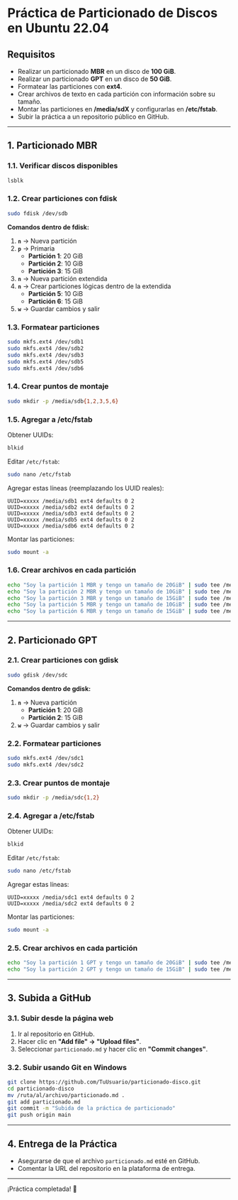 # Práctica de Particionado de Discos en Ubuntu 22.04

## Requisitos

- Realizar un particionado **MBR** en un disco de **100 GiB**.
- Realizar un particionado **GPT** en un disco de **50 GiB**.
- Formatear las particiones con **ext4**.
- Crear archivos de texto en cada partición con información sobre su tamaño.
- Montar las particiones en **/media/sdX** y configurarlas en **/etc/fstab**.
- Subir la práctica a un repositorio público en GitHub.

---

## 1. Particionado MBR

### **1.1. Verificar discos disponibles**
```bash
lsblk
```

### **1.2. Crear particiones con fdisk**
```bash
sudo fdisk /dev/sdb
```
**Comandos dentro de fdisk:**
1. **`n`** → Nueva partición
2. **`p`** → Primaria
   - **Partición 1**: 20 GiB
   - **Partición 2**: 10 GiB
   - **Partición 3**: 15 GiB
3. **`n`** → Nueva partición extendida
4. **`n`** → Crear particiones lógicas dentro de la extendida
   - **Partición 5**: 10 GiB
   - **Partición 6**: 15 GiB
5. **`w`** → Guardar cambios y salir

### **1.3. Formatear particiones**
```bash
sudo mkfs.ext4 /dev/sdb1
sudo mkfs.ext4 /dev/sdb2
sudo mkfs.ext4 /dev/sdb3
sudo mkfs.ext4 /dev/sdb5
sudo mkfs.ext4 /dev/sdb6
```

### **1.4. Crear puntos de montaje**
```bash
sudo mkdir -p /media/sdb{1,2,3,5,6}
```

### **1.5. Agregar a /etc/fstab**
Obtener UUIDs:
```bash
blkid
```
Editar `/etc/fstab`:
```bash
sudo nano /etc/fstab
```
Agregar estas líneas (reemplazando los UUID reales):
```plaintext
UUID=xxxxx /media/sdb1 ext4 defaults 0 2
UUID=xxxxx /media/sdb2 ext4 defaults 0 2
UUID=xxxxx /media/sdb3 ext4 defaults 0 2
UUID=xxxxx /media/sdb5 ext4 defaults 0 2
UUID=xxxxx /media/sdb6 ext4 defaults 0 2
```
Montar las particiones:
```bash
sudo mount -a
```

### **1.6. Crear archivos en cada partición**
```bash
echo "Soy la partición 1 MBR y tengo un tamaño de 20GiB" | sudo tee /media/sdb1/info.txt
echo "Soy la partición 2 MBR y tengo un tamaño de 10GiB" | sudo tee /media/sdb2/info.txt
echo "Soy la partición 3 MBR y tengo un tamaño de 15GiB" | sudo tee /media/sdb3/info.txt
echo "Soy la partición 5 MBR y tengo un tamaño de 10GiB" | sudo tee /media/sdb5/info.txt
echo "Soy la partición 6 MBR y tengo un tamaño de 15GiB" | sudo tee /media/sdb6/info.txt
```

---

## 2. Particionado GPT

### **2.1. Crear particiones con gdisk**
```bash
sudo gdisk /dev/sdc
```
**Comandos dentro de gdisk:**
1. **`n`** → Nueva partición
   - **Partición 1**: 20 GiB
   - **Partición 2**: 15 GiB
2. **`w`** → Guardar cambios y salir

### **2.2. Formatear particiones**
```bash
sudo mkfs.ext4 /dev/sdc1
sudo mkfs.ext4 /dev/sdc2
```

### **2.3. Crear puntos de montaje**
```bash
sudo mkdir -p /media/sdc{1,2}
```

### **2.4. Agregar a /etc/fstab**
Obtener UUIDs:
```bash
blkid
```
Editar `/etc/fstab`:
```bash
sudo nano /etc/fstab
```
Agregar estas líneas:
```plaintext
UUID=xxxxx /media/sdc1 ext4 defaults 0 2
UUID=xxxxx /media/sdc2 ext4 defaults 0 2
```
Montar las particiones:
```bash
sudo mount -a
```

### **2.5. Crear archivos en cada partición**
```bash
echo "Soy la partición 1 GPT y tengo un tamaño de 20GiB" | sudo tee /media/sdc1/info.txt
echo "Soy la partición 2 GPT y tengo un tamaño de 15GiB" | sudo tee /media/sdc2/info.txt
```

---

## 3. Subida a GitHub

### **3.1. Subir desde la página web**
1. Ir al repositorio en GitHub.
2. Hacer clic en **"Add file" → "Upload files"**.
3. Seleccionar `particionado.md` y hacer clic en **"Commit changes"**.

### **3.2. Subir usando Git en Windows**
```bash
git clone https://github.com/TuUsuario/particionado-disco.git
cd particionado-disco
mv /ruta/al/archivo/particionado.md .
git add particionado.md
git commit -m "Subida de la práctica de particionado"
git push origin main
```

---

## 4. Entrega de la Práctica

- Asegurarse de que el archivo `particionado.md` esté en GitHub.
- Comentar la URL del repositorio en la plataforma de entrega.

---

¡Práctica completada! 🚀

